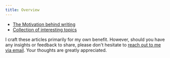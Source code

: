 ```yaml
---
title: Overview
---
```


- [The Motivation behind writing](motivation.html)
- [Collection of interesting topics](ideas.html)

I craft these articles primarily for my own benefit. However, should you have any insights or feedback to share, please don't hesitate to <a href="mailto:mail@mlesniak.com">reach out to me via email</a>. Your thoughts are greatly appreciated.
